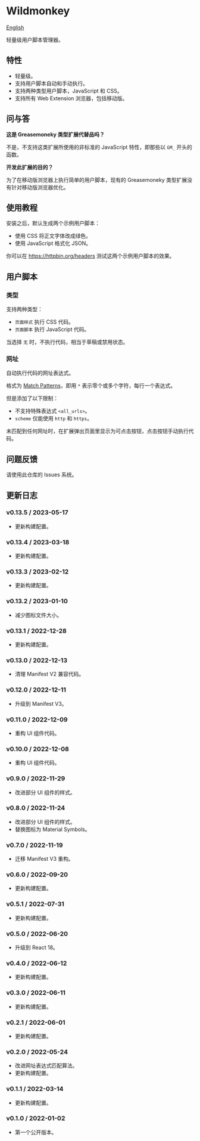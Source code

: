 Wildmonkey
==========

[English](./README.md)

轻量级用户脚本管理器。

特性
----

* 轻量级。
* 支持用户脚本自动和手动执行。
* 支持两种类型用户脚本，JavaScript 和 CSS。
* 支持所有 Web Extension 浏览器，包括移动版。

问与答
------

**这是 Greasemoneky 类型扩展代替品吗？**

不是，不支持这类扩展所使用的非标准的 JavaScript 特性，即那些以 `GM_` 开头的函数。

**开发此扩展的目的？**

为了在移动版浏览器上执行简单的用户脚本，现有的 Greasemoneky 类型扩展没有针对移动版浏览器优化。

使用教程
--------

安装之后，默认生成两个示例用户脚本：

* 使用 CSS 将正文字体改成绿色。
* 使用 JavaScript 格式化 JSON。

你可以在 <https://httpbin.org/headers> 测试这两个示例用户脚本的效果。

用户脚本
--------

### 类型

支持两种类型：

* `页面样式` 执行 CSS 代码。
* `页面脚本` 执行 JavaScript 代码。

当选择 `无` 时，不执行代码，相当于草稿或禁用状态。

### 网址

自动执行代码的网址表达式。

格式为 [Match Patterns](https://developer.mozilla.org/zh-CN/docs/Mozilla/Add-ons/WebExtensions/Match_patterns)，即用 `*` 表示零个或多个字符，每行一个表达式。

但是添加了以下限制：

* 不支持特殊表达式 `<all_urls>`。
* `scheme` 仅能使用 `http` 和 `https`。

未匹配到任何网址时，在扩展弹出页面里显示为可点击按钮，点击按钮手动执行代码。

问题反馈
--------

请使用此仓库的 Issues 系统。

更新日志
--------

### v0.13.5 / 2023-05-17

* 更新构建配置。

### v0.13.4 / 2023-03-18

* 更新构建配置。

### v0.13.3 / 2023-02-12

* 更新构建配置。

### v0.13.2 / 2023-01-10

* 减少图标文件大小。

### v0.13.1 / 2022-12-28

* 更新构建配置。

### v0.13.0 / 2022-12-13

* 清理 Manifest V2 兼容代码。

### v0.12.0 / 2022-12-11

* 升级到 Manifest V3。

### v0.11.0 / 2022-12-09

* 重构 UI 组件代码。

### v0.10.0 / 2022-12-08

* 重构 UI 组件代码。

### v0.9.0 / 2022-11-29

* 改进部分 UI 组件的样式。

### v0.8.0 / 2022-11-24

* 改进部分 UI 组件的样式。
* 替换图标为 Material Symbols。

### v0.7.0 / 2022-11-19

* 迁移 Manifest V3 重构。

### v0.6.0 / 2022-09-20

* 更新构建配置。

### v0.5.1 / 2022-07-31

* 更新构建配置。

### v0.5.0 / 2022-06-20

* 升级到 React 18。

### v0.4.0 / 2022-06-12

* 更新构建配置。

### v0.3.0 / 2022-06-11

* 更新构建配置。

### v0.2.1 / 2022-06-01

* 更新构建配置。

### v0.2.0 / 2022-05-24

* 改进网址表达式匹配算法。
* 更新构建配置。

### v0.1.1 / 2022-03-14

* 更新构建配置。

### v0.1.0 / 2022-01-02

* 第一个公开版本。
